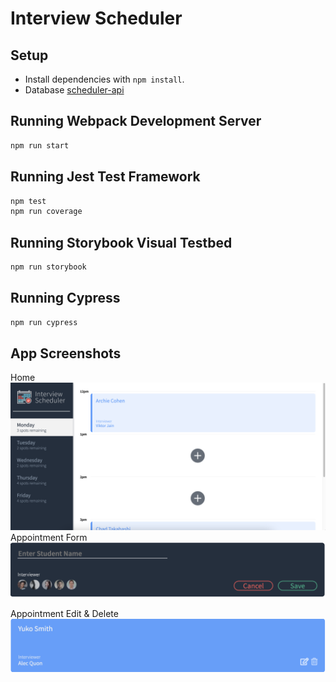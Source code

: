# Interview Scheduler

## Setup

- Install dependencies with `npm install`.
- Database [scheduler-api](https://github.com/mzparulina/scheduler-api)

## Running Webpack Development Server

```sh
npm run start
```

## Running Jest Test Framework

```sh
npm test
npm run coverage
```

## Running Storybook Visual Testbed

```sh
npm run storybook
```
## Running Cypress
```sh
npm run cypress
```


## App Screenshots

Home
!["Scheduler Home"](https://github.com/mzparulina/scheduler/blob/master/docs/appointment-home.png)
Appointment Form
!["Scheduler Form"](https://github.com/mzparulina/scheduler/blob/master/docs/appointment-form.png)

Appointment Edit & Delete
!["Scheduler Buttons"](https://github.com/mzparulina/scheduler/blob/master/docs/appointment-buttons.png)
